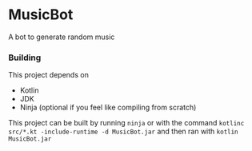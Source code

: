 # MusicBot
A bot to generate random music

### Building
This project depends on
- Kotlin
- JDK
- Ninja (optional if you feel like compiling from scratch)

This project can be built by running `ninja` or with the command `kotlinc src/*.kt -include-runtime -d MusicBot.jar` and then ran with `kotlin MusicBot.jar`
